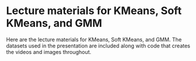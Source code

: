 # Lecture materials for KMeans, Soft KMeans, and GMM

Here are the lecture materials for KMeans, Soft KMeans, and GMM. The datasets used in the presentation are included along with code that creates the videos and images throughout.
